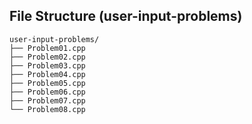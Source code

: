 ## File Structure (user-input-problems)


```
user-input-problems/
├── Problem01.cpp
├── Problem02.cpp
├── Problem03.cpp
├── Problem04.cpp
├── Problem05.cpp
├── Problem06.cpp
├── Problem07.cpp
└── Problem08.cpp
```
